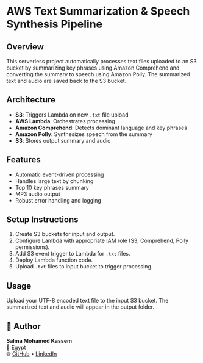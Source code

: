 # AWS Text Summarization & Speech Synthesis Pipeline

## Overview

This serverless project automatically processes text files uploaded to an S3 bucket by summarizing key phrases using Amazon Comprehend and converting the summary to speech using Amazon Polly. The summarized text and audio are saved back to the S3 bucket.

## Architecture

- **S3**: Triggers Lambda on new `.txt` file upload  
- **AWS Lambda**: Orchestrates processing  
- **Amazon Comprehend**: Detects dominant language and key phrases  
- **Amazon Polly**: Synthesizes speech from the summary  
- **S3**: Stores output summary and audio  

## Features

- Automatic event-driven processing  
- Handles large text by chunking  
- Top 10 key phrases summary  
- MP3 audio output  
- Robust error handling and logging  

## Setup Instructions

1. Create S3 buckets for input and output.  
2. Configure Lambda with appropriate IAM role (S3, Comprehend, Polly permissions).  
3. Add S3 event trigger to Lambda for `.txt` files.  
4. Deploy Lambda function code.  
5. Upload `.txt` files to input bucket to trigger processing.

## Usage

Upload your UTF-8 encoded text file to the input S3 bucket. The summarized text and audio will appear in the output folder.

## 👤 Author

**Salma Mohamed Kassem**  
📍 Egypt  
🌐 [GitHub](https://github.com/Salma22C) • [LinkedIn](https://linkedin.com/in/salma-mohamed-kassem)


